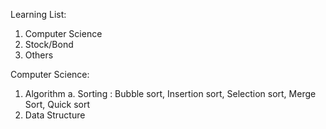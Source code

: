 Learning List:
1. Computer Science
2. Stock/Bond
3. Others

Computer Science:
1. Algorithm 
    a. Sorting : Bubble sort, Insertion sort, Selection sort, Merge Sort, Quick sort
2. Data Structure
